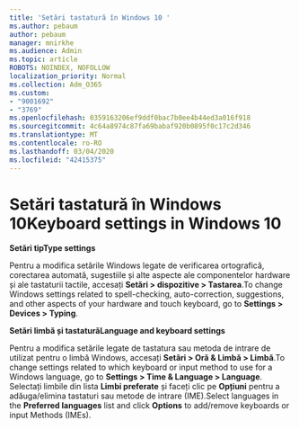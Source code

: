 ```yaml
---
title: 'Setări tastatură în Windows 10 '
ms.author: pebaum
author: pebaum
manager: mnirkhe
ms.audience: Admin
ms.topic: article
ROBOTS: NOINDEX, NOFOLLOW
localization_priority: Normal
ms.collection: Adm_O365
ms.custom:
- "9001692"
- "3769"
ms.openlocfilehash: 0359163206ef9ddf0bac7b0ee4b44ed3a016f918
ms.sourcegitcommit: 4c64a8974c87fa69babaf920b0895f0c17c2d346
ms.translationtype: MT
ms.contentlocale: ro-RO
ms.lasthandoff: 03/04/2020
ms.locfileid: "42415375"
---
```

# <a name="keyboard-settings-in-windows-10"></a><span data-ttu-id="a3f24-102">Setări tastatură în Windows 10</span><span class="sxs-lookup"><span data-stu-id="a3f24-102">Keyboard settings in Windows 10</span></span>

<span data-ttu-id="a3f24-103">**Setări tip**</span><span class="sxs-lookup"><span data-stu-id="a3f24-103">**Type settings**</span></span>

<span data-ttu-id="a3f24-104">Pentru a modifica setările Windows legate de verificarea ortografică, corectarea automată, sugestiile și alte aspecte ale componentelor hardware și ale tastaturii tactile, accesați **Setări > dispozitive > Tastarea**.</span><span class="sxs-lookup"><span data-stu-id="a3f24-104">To change Windows settings related to spell-checking, auto-correction, suggestions, and other aspects of your hardware and touch keyboard, go to **Settings > Devices > Typing**.</span></span> 

<span data-ttu-id="a3f24-105">**Setări limbă și tastatură**</span><span class="sxs-lookup"><span data-stu-id="a3f24-105">**Language and keyboard settings**</span></span>

<span data-ttu-id="a3f24-106">Pentru a modifica setările legate de tastatura sau metoda de intrare de utilizat pentru o limbă Windows, accesați **Setări > Oră & Limbă > Limbă**.</span><span class="sxs-lookup"><span data-stu-id="a3f24-106">To change settings related to which keyboard or input method to use for a Windows language, go to **Settings > Time & Language > Language**.</span></span> <span data-ttu-id="a3f24-107">Selectați limbile din lista **Limbi preferate** și faceți clic pe **Opțiuni** pentru a adăuga/elimina tastaturi sau metode de intrare (IME).</span><span class="sxs-lookup"><span data-stu-id="a3f24-107">Select languages in the **Preferred languages** list and click **Options** to add/remove keyboards or input Methods (IMEs).</span></span>
